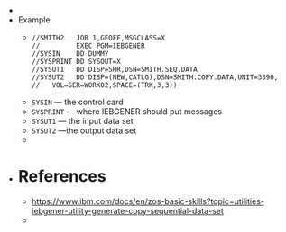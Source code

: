 -
- Example
	- ```
	  //SMITH2   JOB 1,GEOFF,MSGCLASS=X
	  //         EXEC PGM=IEBGENER 
	  //SYSIN    DD DUMMY 
	  //SYSPRINT DD SYSOUT=X 
	  //SYSUT1   DD DISP=SHR,DSN=SMITH.SEQ.DATA 
	  //SYSUT2   DD DISP=(NEW,CATLG),DSN=SMITH.COPY.DATA,UNIT=3390, 
	  //   VOL=SER=WORK02,SPACE=(TRK,3,3)) 
	  ```
	- `SYSIN` — the control card
	- `SYSPRINT` — where IEBGENER should put messages
	- `SYSUT1` — the input data set
	- `SYSUT2` —the output data set
	-
- # References
	- https://www.ibm.com/docs/en/zos-basic-skills?topic=utilities-iebgener-utility-generate-copy-sequential-data-set
	-